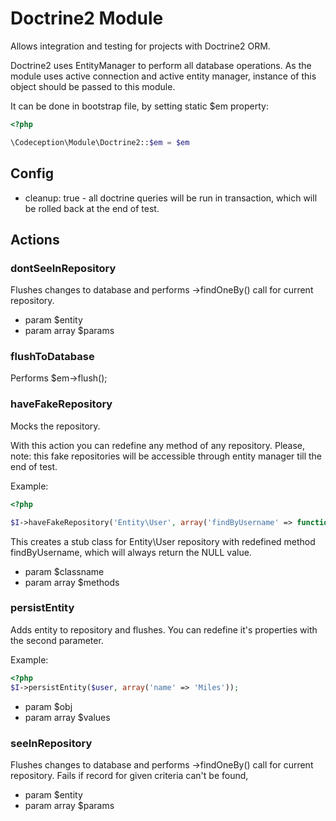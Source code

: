 # Doctrine2 Module

Allows integration and testing for projects with Doctrine2 ORM.

Doctrine2 uses EntityManager to perform all database operations.
As the module uses active connection and active entity manager, instance of this object should be passed to this module.

It can be done in bootstrap file, by setting static $em property:

``` php
<?php

\Codeception\Module\Doctrine2::$em = $em

```

## Config
* cleanup: true - all doctrine queries will be run in transaction, which will be rolled back at the end of test.

## Actions


### dontSeeInRepository


Flushes changes to database and performs ->findOneBy() call for current repository.

 * param $entity
 * param array $params


### flushToDatabase


Performs $em->flush();


### haveFakeRepository


Mocks the repository.

With this action you can redefine any method of any repository.
Please, note: this fake repositories will be accessible through entity manager till the end of test.

Example:

``` php
<?php

$I->haveFakeRepository('Entity\User', array('findByUsername' => function($username) {  return null; }));

```

This creates a stub class for Entity\User repository with redefined method findByUsername, which will always return the NULL value.

 * param $classname
 * param array $methods


### persistEntity


Adds entity to repository and flushes. You can redefine it's properties with the second parameter.

Example:

``` php
<?php
$I->persistEntity($user, array('name' => 'Miles'));
```

 * param $obj
 * param array $values


### seeInRepository


Flushes changes to database and performs ->findOneBy() call for current repository.
Fails if record for given criteria can\'t be found,

 * param $entity
 * param array $params
